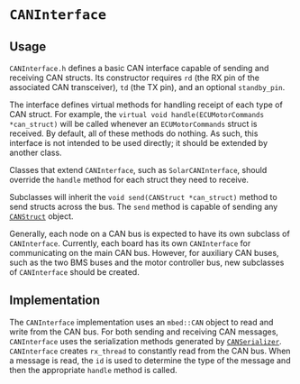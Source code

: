 # `CANInterface`

## Usage

`CANInterface.h` defines a basic CAN interface capable of sending and receiving CAN structs. Its constructor requires `rd` (the RX pin of the associated CAN transceiver), `td` (the TX pin), and an optional `standby_pin`.

The interface defines virtual methods for handling receipt of each type of CAN struct. For example, the `virtual void handle(ECUMotorCommands *can_struct)` will be called whenever an `ECUMotorCommands` struct is received. By default, all of these methods do nothing. As such, this interface is not intended to be used directly; it should be extended by another class. 

Classes that extend `CANInterface`, such as `SolarCANInterface`, should override the `handle` method for each struct they need to receive. 

Subclasses will inherit the `void send(CANStruct *can_struct)` method to send structs across the bus. The `send` method is capable of sending any [`CANStruct`](../CANStructs/README.md) object. 

Generally, each node on a CAN bus is expected to have its own subclass of `CANInterface`. Currently, each board has its own `CANInterface` for communicating on the main CAN bus. However, for auxiliary CAN buses, such as the two BMS buses and the motor controller bus, new subclasses of `CANInterface` should be created. 

## Implementation

The `CANInterface` implementation uses an `mbed::CAN` object to read and write from the CAN bus. For both sending and receiving CAN messages, `CANInterface` uses the serialization methods generated by [`CANSerializer`](../CANSerializer/README.md). `CANInterface` creates `rx_thread` to constantly read from the CAN bus. When a message is read, the `id` is used to determine the type of the message and then the appropriate `handle` method is called. 
